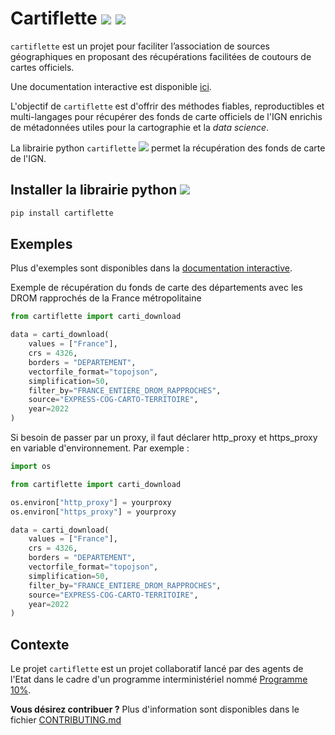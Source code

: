 # Cartiflette [![](https://img.shields.io/badge/code%20style-black-000000.svg)](https://github.com/psf/black) ![](https://cdn.simpleicons.org/python/00ccff99?viewbox=auto&size=18)


`cartiflette` est un projet pour faciliter l’association de sources
géographiques en proposant des récupérations facilitées de coutours de
cartes officiels.

Une documentation interactive est disponible [ici](https://inseefrlab.github.io/cartiflette-website/index.html).

L'objectif de `cartiflette` est d'offrir des méthodes fiables, 
reproductibles et multi-langages pour récupérer des fonds de carte officiels de l'IGN
enrichis de métadonnées utiles pour la cartographie et la _data science_. 

La librairie python `cartiflette` ![](https://cdn.simpleicons.org/python/00ccff99?viewbox=auto&size=18) permet la récupération des fonds de carte de l'IGN.

## Installer la librairie python ![](https://cdn.simpleicons.org/python/00ccff99?viewbox=auto&size=18)
``` python
pip install cartiflette
```


## Exemples

Plus d'exemples sont disponibles dans la [documentation interactive](https://inseefrlab.github.io/cartiflette-website/index.html).

Exemple de récupération du fonds de carte des départements avec les DROM rapprochés de la France métropolitaine
``` python
from cartiflette import carti_download

data = carti_download(
    values = ["France"],
    crs = 4326,
    borders = "DEPARTEMENT",
    vectorfile_format="topojson",
    simplification=50,
    filter_by="FRANCE_ENTIERE_DROM_RAPPROCHES",
    source="EXPRESS-COG-CARTO-TERRITOIRE",
    year=2022
)
```

Si besoin de passer par un proxy, il faut déclarer http_proxy et https_proxy en variable d'environnement. Par exemple :
``` python
import os

from cartiflette import carti_download

os.environ["http_proxy"] = yourproxy
os.environ["https_proxy"] = yourproxy

data = carti_download(
    values = ["France"],
    crs = 4326,
    borders = "DEPARTEMENT",
    vectorfile_format="topojson",
    simplification=50,
    filter_by="FRANCE_ENTIERE_DROM_RAPPROCHES",
    source="EXPRESS-COG-CARTO-TERRITOIRE",
    year=2022
)
```

## Contexte

Le projet `cartiflette` est un projet collaboratif lancé par des agents de l'Etat dans le cadre d'un programme interministériel
nommé [Programme 10%](https://www.10pourcent.etalab.gouv.fr/).

__Vous désirez contribuer ?__ Plus d'information sont disponibles dans le fichier [CONTRIBUTING.md](https://github.com/InseeFrLab/cartiflette/blob/main/CONTRIBUTING.md)
